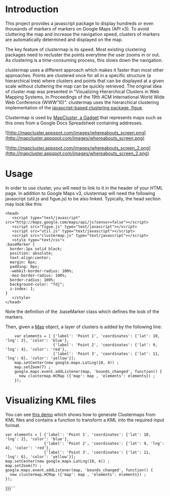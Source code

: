 # Introduction #

This project provides a javascript package to display hundreds or even thousands of markers of markers on Google Maps (API v3). To avoid cluttering the map and increase the navigation speed, clusters of markers are automatically determined and displayed on the map.

The key feature of clustermap is its speed.
Most existing clustering packages need to recluster the points everytime the user zooms in or out. As clustering is a time-consuming process, this slows down the navigation.

clustermap uses a different approach which makes it faster than most other approaches.
Points are clustered once for all in a specific structure (a hierarchical tree) where clusters and points that can be displayed at a given scale without cluttering the map can be quickly retrieved.
The original idea of cluster map was presented in "Visualizing Hierarchical Clusters in Web Mapping Systems, In Proceedings of the 19th ACM International World Wide Web Conference (WWW'10)". clustermap uses the hierarchical clustering implementation of the [javascript-based clustering package, figue](http://code.google.com/p/figue/).

Clustermap is used by [MapCluster, a Gadget](http://mapcluster.appspot.com) that represents maps such as this ones from a Google Docs Spreadsheet containing addresses.

![http://mapcluster.appspot.com/images/whereabouts_screen.png](http://mapcluster.appspot.com/images/whereabouts_screen.png)

![http://mapcluster.appspot.com/images/whereabouts_screen_2.png](http://mapcluster.appspot.com/images/whereabouts_screen_2.png)

# Usage #

In order to use cluster, you will need to link to it in the header of your HTML page. In addition to Google Maps v3, clustermap will need the following javascript (util.js and figue.js) to be also linked. Typically, the head section may look like this:


```
<head>
   <script type="text/javascript" src="http://maps.google.com/maps/api/js?sensor=false"></script>
   <script src="figue.js" type="text/javascript"></script>
   <script src="util.js" type="text/javascript"></script>
   <script src="clustermap.js" type="text/javascript"></script>
   <style type="text/css">
.baseMarker {
  border:1px solid black;
  position: absolute;
  text-align:center;
  margin: 0px;
  padding: 0px;
  -webkit-border-radius: 100%;
  -moz-border-radius: 100%;
  border-radius: 100%;
  background-color: "fdj";
  z-index: 1;
}
   </style>
</head>
```

Note the definition of the .baseMarker class which defines the look of the  markers.


Then, given a [Map](http://code.google.com/apis/maps/documentation/javascript/reference.html#Map) object, a layer of clusters is added by the following line:

```
    var elements = [ {'label': 'Point 1', 'coordinates': {'lat': 10, 'lng': 2}, 'color': 'blue'},
                     {'label': 'Point 2', 'coordinates': {'lat': 9, 'lng': 4}, 'color': 'red'},
                     {'label': 'Point 3', 'coordinates': {'lat': 11, 'lng': 6}, 'color': 'yellow'}];
    map.setCenter(new google.maps.LatLng(10, 4)) ;
    map.setZoom(7) ;
    google.maps.event.addListener(map, 'bounds_changed', function() {
      new clustermap.HCMap ({'map': map , 'elements': elements}) ;
    });
```


# Visualizing KML files #

You can see [this demo](http://mapcluster.appspot.com/demo/demo.html) which shows how to generate Clustermaps from KML files and contains a function to transform a KML into the required input format.

    var elements = [ {'label': 'Point 1', 'coordinates': {'lat': 10, 'lng': 2}, 'color': 'blue'},
                     {'label': 'Point 2', 'coordinates': {'lat': 9, 'lng': 4}, 'color': 'red'},
                     {'label': 'Point 3', 'coordinates': {'lat': 11, 'lng': 6}, 'color': 'yellow'}];
    map.setCenter(new google.maps.LatLng(10, 4)) ;
    map.setZoom(7) ;
    google.maps.event.addListener(map, 'bounds_changed', function() {
      new clustermap.HCMap ({'map': map , 'elements': elements}) ;
    });
}}}```